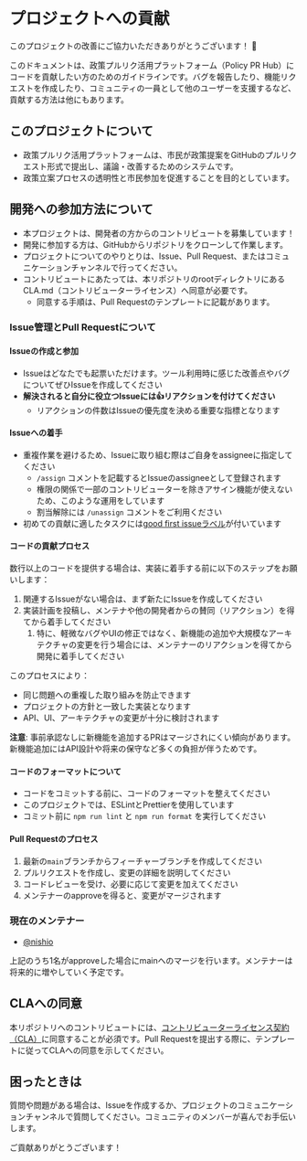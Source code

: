 # プロジェクトへの貢献

このプロジェクトの改善にご協力いただきありがとうございます！ 🎉

このドキュメントは、政策プルリク活用プラットフォーム（Policy PR Hub）にコードを貢献したい方のためのガイドラインです。バグを報告したり、機能リクエストを作成したり、コミュニティの一員として他のユーザーを支援するなど、貢献する方法は他にもあります。

## このプロジェクトについて

- 政策プルリク活用プラットフォームは、市民が政策提案をGitHubのプルリクエスト形式で提出し、議論・改善するためのシステムです。
- 政策立案プロセスの透明性と市民参加を促進することを目的としています。

## 開発への参加方法について

- 本プロジェクトは、開発者の方からのコントリビュートを募集しています！
- 開発に参加する方は、GitHubからリポジトリをクローンして作業します。
- プロジェクトについてのやりとりは、Issue、Pull Request、またはコミュニケーションチャンネルで行ってください。
- コントリビュートにあたっては、本リポジトリのrootディレクトリにあるCLA.md（コントリビューターライセンス）へ同意が必要です。
  - 同意する手順は、Pull Requestのテンプレートに記載があります。


### Issue管理とPull Requestについて

#### Issueの作成と参加
- Issueはどなたでも起票いただけます。ツール利用時に感じた改善点やバグについてぜひIssueを作成してください
- **解決されると自分に役立つIssueには👍リアクションを付けてください**
  - リアクションの件数はIssueの優先度を決める重要な指標となります

#### Issueへの着手
- 重複作業を避けるため、Issueに取り組む際はご自身をassigneeに指定してください
  - `/assign` コメントを記載するとIssueのassigneeとして登録されます
  - 権限の関係で一部のコントリビューターを除きアサイン機能が使えないため、このような運用をしています
  - 割当解除には `/unassign` コメントをご利用ください
- 初めての貢献に適したタスクには[good first issueラベル](https://github.com/team-mirai-volunteer/policy-pr-hub/labels/good%20first%20issue)が付いています

#### コードの貢献プロセス
数行以上のコードを提供する場合は、実装に着手する前に以下のステップをお願いします：
1. 関連するIssueがない場合は、まず新たにIssueを作成してください
2. 実装計画を投稿し、メンテナや他の開発者からの賛同（リアクション）を得てから着手してください
   1. 特に、軽微なバグやUIの修正ではなく、新機能の追加や大規模なアーキテクチャの変更を行う場合には、メンテナーのリアクションを得てから開発に着手してください

このプロセスにより：
- 同じ問題への重複した取り組みを防止できます
- プロジェクトの方針と一致した実装となります
- API、UI、アーキテクチャの変更が十分に検討されます

**注意**: 事前承認なしに新機能を追加するPRはマージされにくい傾向があります。新機能追加にはAPI設計や将来の保守など多くの負担が伴うためです。

#### コードのフォーマットについて
* コードをコミットする前に、コードのフォーマットを整えてください
* このプロジェクトでは、ESLintとPrettierを使用しています
* コミット前に `npm run lint` と `npm run format` を実行してください

#### Pull Requestのプロセス

1. 最新の`main`ブランチからフィーチャーブランチを作成してください
2. プルリクエストを作成し、変更の詳細を説明してください
3. コードレビューを受け、必要に応じて変更を加えてください
4. メンテナーのapproveを得ると、変更がマージされます

### 現在のメンテナー
- [@nishio](https://github.com/nishio)

上記のうち1名がapproveした場合にmainへのマージを行います。メンテナーは将来的に増やしていく予定です。

## CLAへの同意

本リポジトリへのコントリビュートには、[コントリビューターライセンス契約（CLA）](https://github.com/team-mirai-volunteer/policy-pr-hub/blob/main/CLA.md)に同意することが必須です。Pull Requestを提出する際に、テンプレートに従ってCLAへの同意を示してください。

## 困ったときは

質問や問題がある場合は、Issueを作成するか、プロジェクトのコミュニケーションチャンネルで質問してください。コミュニティのメンバーが喜んでお手伝いします。

ご貢献ありがとうございます！
